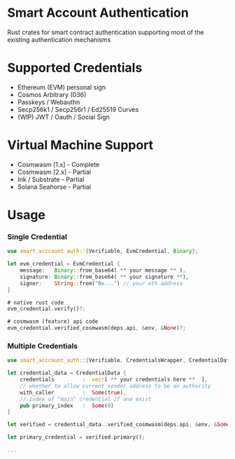 # Smart Account Authentication

Rust crates for smart contract authentication supporting most of the existing authentication mechanisms


# Supported Credentials
- Ethereum (EVM) personal sign
- Cosmos Arbitrary (036)
- Passkeys / Webauthn
- Secp256k1 / Secp256r1 / Ed25519 Curves
- (WIP) JWT / Oauth / Social Sign

# Virtual Machine Support
- Cosmwasm [1.x]  -  Complete
- Cosmwasm [2.x]  -  Partial
- Ink / Substrate -  Partial
- Solana Seahorse -  Partial


# Usage 

### Single Credential
```rust
use smart_acccount_auth::{Verifiable, EvmCredential, Binary};

let evm_credential = EvmCredential {
    message:   Binary::from_base64( ** your message ** ),
    signature: Binary::from_base64( ** your signature **),
    signer:    String::from("0x...") // your eth address
}

# native rust code
evm_credential.verify()?:

# cosmwasm (feature) api code
evm_credential.verified_cosmwasm(deps.api, &env, &None)?;
```

### Multiple Credentials

```rust
use smart_acccount_auth::{Verifiable, CredentialsWrapper, CredentialData};

let credential_data = CredentialData {
    credentials         :  vec![ ** your credentials here **  ],
    // whether to allow current sender address to be an authority 
    with_caller         :  Some(true),
    // index of "main" credential if one exist 
    pub primary_index   :  Some(0)
}

let verified = credential_data..verified_cosmwasm(deps.api, &env, &Some(info)?;

let primary_credential = verified.primary();

...

```
